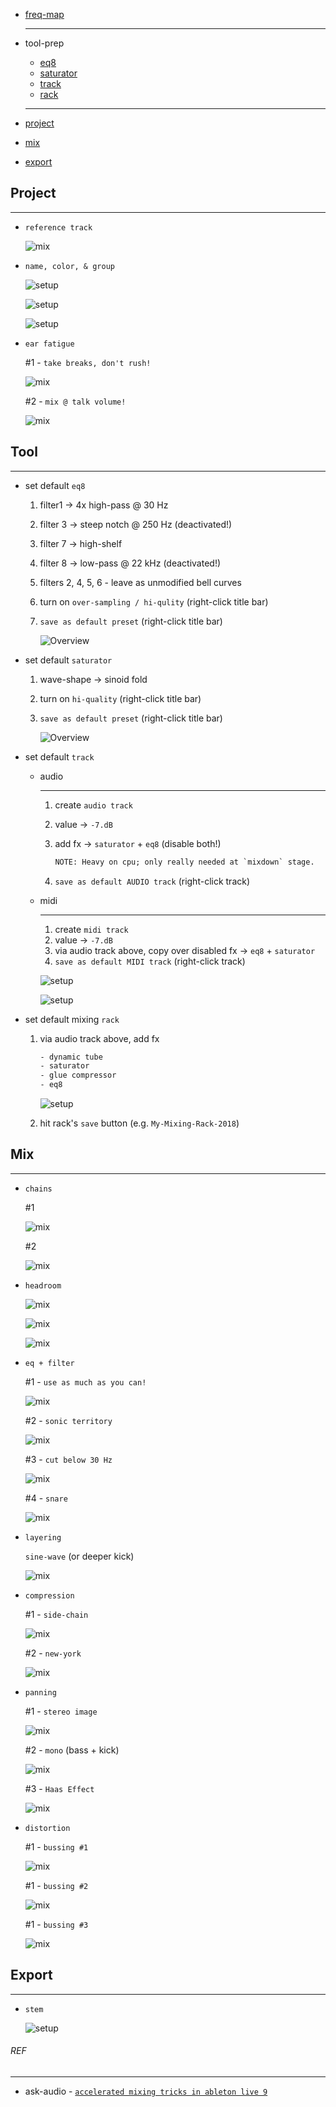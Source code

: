 * [freq-map](./freq-map)

	---

* tool-prep
	* [eq8](#eq8)
	* [saturator](#saturator)
	* [track](#track)
	* [rack](#rack)

	---

* [project](#setup-project)
* [mix](#mix)
* [export](#export)

## Project <a name="setup-project"></a>

---

* `reference track`

	![mix](_asset/img/14.png)

* `name, color, & group`

	![setup](_asset/img/19.png)

	![setup](_asset/img/20.png)

	![setup](_asset/img/08.png)

* `ear fatigue`

	#1 - `take breaks, don't rush!`

	![mix](_asset/img/22.png)

	#2 - `mix @ talk volume!`

	![mix](_asset/img/29.png)

## Tool

---

* set default `eq8` <a name="eq8"></a>

	1. filter1 -> 4x high-pass @ 30 Hz
	2. filter 3 -> steep notch @ 250 Hz (deactivated!)
	3. filter 7 -> high-shelf
	4. filter 8 -> low-pass @ 22 kHz (deactivated!)
	5. filters 2, 4, 5, 6 - leave as unmodified bell curves
	6. turn on `over-sampling / hi-qulity` (right-click title bar)
	7. `save as default preset` (right-click title bar)

		![Overview](_asset/img/03.png)

* set default `saturator` <a name="saturator"></a>

	1. wave-shape -> sinoid fold
	2. turn on `hi-quality` (right-click title bar)
	3. `save as default preset` (right-click title bar)

		![Overview](_asset/img/05.png)

* set default `track` <a name="track"></a>

	* audio

		---

		1. create `audio track`
		2.  value -> `-7.dB`
		3. add fx -> `saturator` + `eq8` (disable both!)

			```txt
			NOTE: Heavy on cpu; only really needed at `mixdown` stage.
			```

		4.  `save as default AUDIO track` (right-click track)

	* midi

		---

		1. create `midi track`
		2. value -> `-7.dB`
		3. via audio track above, copy over disabled fx -> `eq8` + `saturator`
		4.  `save as default MIDI track` (right-click track)		

		![setup](_asset/img/11.png)

		![setup](_asset/img/07.png)

* set default mixing `rack` <a name="rack"></a>

	1. via audio track above, add fx

		```txt
		- dynamic tube
		- saturator
		- glue compressor
		- eq8
		```

		![setup](_asset/img/12.png)

	2.  hit rack's `save` button (e.g. `My-Mixing-Rack-2018`)

## Mix <a name="mix"></a>

---

* `chains`

	#1

	![mix](_asset/img/83.png)

	#2

	![mix](_asset/img/84.png)

* `headroom`

	![mix](_asset/img/13.png)

	![mix](_asset/img/28.png)

	![mix](_asset/img/30.png)

* `eq + filter`

	#1 - `use as much as you can!`

	![mix](_asset/img/14.png)

	#2 - `sonic territory`

	![mix](_asset/img/33.png)

	#3 - `cut below 30 Hz`

	![mix](_asset/img/31.png)

	#4 - `snare`

	![mix](_asset/img/27.png)

* `layering`

	`sine-wave` (or deeper kick)

	![mix](_asset/img/32.png)

* `compression`

	#1 - `side-chain`

	![mix](_asset/img/15.png)

	#2 - `new-york`

	![mix](_asset/img/21.png)

* `panning`

	#1 - `stereo image`

	![mix](_asset/img/16.png)

	#2 - `mono` (bass + kick)

	![mix](_asset/img/34.png)

	#3 - `Haas Effect`

	![mix](_asset/img/17.png)

* `distortion`

	#1 - `bussing #1`

	![mix](_asset/img/23.png)

	#1 - `bussing #2`

	![mix](_asset/img/24.png)

	#1 - `bussing #3`

	![mix](_asset/img/25.png)

## Export <a name="export"></a>

---

* `stem`

	![setup](_asset/img/26.png)

###### REF

---

* ask-audio - [`accelerated mixing tricks in ableton live 9`](https://ask.audio/articles/accelerated-mixing-tricks-in-ableton-live-9)